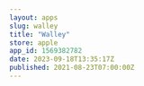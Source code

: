 ```yaml
---
layout: apps
slug: walley
title: "Walley"
store: apple
app_id: 1569382782
date: 2023-09-18T13:35:17Z
published: 2021-08-23T07:00:00Z
---
```

